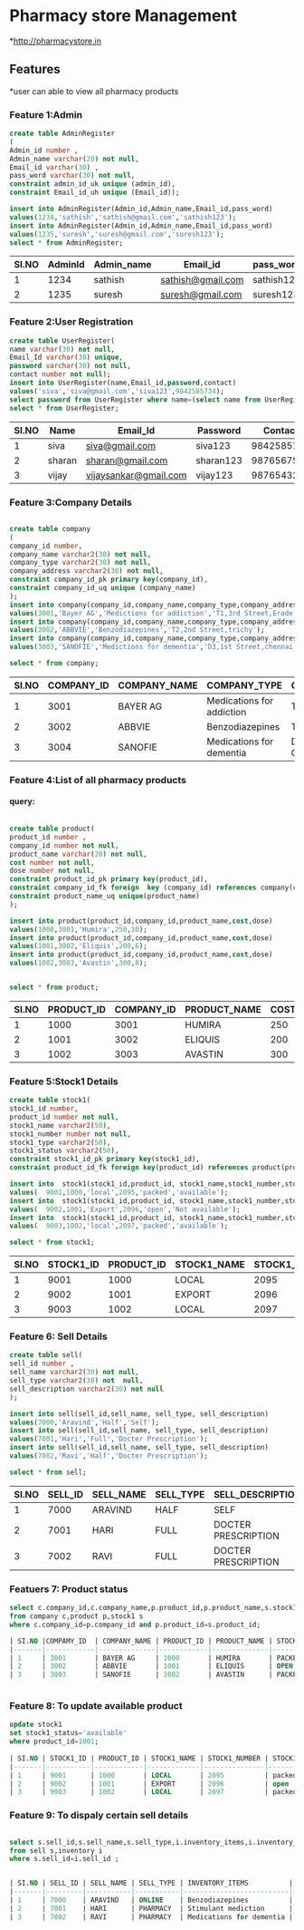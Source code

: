 # Pharmacy store Management
*http://pharmacystore.in
## Features
*user can able to view all pharmacy products

### Feature 1:Admin 
```sql
create table AdminRegister
(
Admin_id number ,
Admin_name varchar(20) not null,
Email_id varchar(30) ,
pass_word varchar(30) not null,
constraint admin_id_uk unique (admin_id),
constraint Email_id_uh unique (Email_id));

insert into AdminRegister(Admin_id,Admin_name,Email_id,pass_word)
values(1234,'sathish','sathish@gmail.com','sathish123');
insert into AdminRegister(Admin_id,Admin_name,Email_id,pass_word)
values(1235,'suresh','suresh@gmail.com','suresh123');
select * from AdminRegister;
```


| SI.NO | AdminId |Admin_name  |  Email_id         |  pass_word       |
|-------|---------|------------|-------------------|------------------|
| 1     | 1234    | sathish    | sathish@gmail.com | sathish123       |
| 2     | 1235    | suresh     | suresh@gmail.com  | suresh123        |

### Feature 2:User Registration
```sql
create table UserRegister(
name varchar(30) not null,
Email_Id varchar(30) unique,
password varchar(30) not null,
contact number not null);
insert into UserRegister(name,Email_id,password,contact)
values('siva','siva@gmail.com','siva123',9842585734);
select password from UserRegister where name=(select name from UserRegister where name='siva');
select * from UserRegister;
```
| SI.NO | Name       | Email_Id              | Password    | Contact          |
|-------|------------|---------------------- |-------------|------------------|
| 1     | siva       |  siva@gmail.com       | siva123     | 9842585734       |
| 2     | sharan     | sharan@gmail.com      | sharan123   | 9876567575       |
| 3     | vijay      |vijaysankar@gmail.com  | vijay123    |  9876543210      |


### Feature 3:Company Details

```sql

create table company
(
company_id number,
company_name varchar2(30) not null,
company_type varchar2(30) not null,
company_address varchar2(30) not null,
constraint company_id_pk primary key(company_id),
constraint company_id_uq unique (company_name)
);
insert into company(company_id,company_name,company_type,company_address)
values(3001,'Bayer AG','Medictions for addiction','T1,3rd Street,Erode');
insert into company(company_id,company_name,company_type,company_address)
values(3002,'ABBVIE','Benzodiazepines','T2,2nd Street,trichy');
insert into company(company_id,company_name,company_type,company_address)
values(3003,'SANOFIE','Medictions for dementia','D3,1st Street,chennai');

select * from company;

```

| SI.NO | COMPANY_ID | COMPANY_NAME | COMPANY_TYPE              | COMPANY_ADDRESS            |
|-------|------------|--------------|---------------------------|----------------------------|
| 1     | 3001       | BAYER AG     | Medications for addiction | T1,3rd street, Erode       |
| 2     | 3002       | ABBVIE       | Benzodiazepines           | T2,2nd street, Trichy      |
| 3     | 3004       | SANOFIE      | Medications for dementia  | D3,1st street, Chennai     |

### Feature 4:List of all pharmacy products

#### query:

``` SQL

create table product(
product_id number ,
company_id number not null,
product_name varchar(20) not null,
cost number not null,
dose number not null,
constraint product_id_pk primary key(product_id),
constraint company_id_fk foreign  key (company_id) references company(company_id),
constraint product_name_uq unique(product_name)
);

insert into product(product_id,company_id,product_name,cost,dose)
values(1000,3001,'Humira',250,10);
insert into product(product_id,company_id,product_name,cost,dose)
values(1001,3002,'Eliquis',200,6);
insert into product(product_id,company_id,product_name,cost,dose)
values(1002,3003,'Avastin',300,8);


select * from product;

```

| SI.NO | PRODUCT_ID |COMPANY_ID |  PRODUCT_NAME| COST | DOSE |
|-------|------------|---------- |--------------|------|------|
| 1     | 1000       | 3001      |  HUMIRA      | 250  | 10   |
| 2     | 1001       | 3002      | ELIQUIS      | 200  | 6    |
| 3     | 1002       | 3003      | AVASTIN      | 300  | 8    |


### Feature 5:Stock1 Details


```sql
create table stock1(
stock1_id number,
product_id number not null,
stock1_name varchar2(50),
stock1_number number not null,
stock1_type varchar2(50),
stock1_status varchar2(50),
constraint stock1_id_pk primary key(stock1_id),
constraint product_id_fk foreign key(product_id) references product(product_id));

insert into  stock1(stock1_id,product_id, stock1_name,stock1_number,stock1_type,stock1_status )
values(  9001,1000,'local',2095,'packed','available');
insert into  stock1(stock1_id,product_id, stock1_name,stock1_number,stock1_type,stock1_status )
values(  9002,1001,'Export',2096,'open','Not available');
insert into  stock1(stock1_id,product_id, stock1_name,stock1_number,stock1_type,stock1_status)
values(  9003,1002,'local',2097,'packed','available');

select * from stock1;

```
| SI.NO | STOCK1_ID| PRODUCT_ID | STOCK1_NAME | STOCK1_NUMBER`| STOCK1_TYPE| STOCK1_STATUS    |
|-------|----------|------------|------------ | -------------|------------|-------------------|
| 1     | 9001     | 1000       |  LOCAL      | 2095         | PACKED     | AVAILABLE         |
| 2     | 9002     | 1001       |  EXPORT     | 2096         | OPEN       | NOT AVAILABLE     |
| 3     | 9003     | 1002       | LOCAL       | 2097         | Packed     | AVAILABLE         |

### Feature 6: Sell Details


```sql
create table sell(
sell_id number ,
sell_name varchar2(30) not null,
sell_type varchar2(30) not  null,
sell_description varchar2(30) not null
);

insert into sell(sell_id,sell_name, sell_type, sell_description)
values(7000,'Aravind','Half','Self');
insert into sell(sell_id,sell_name, sell_type, sell_description)
values(7001,'Hari','Full','Docter Prescription');
insert into sell(sell_id,sell_name, sell_type, sell_description)
values(7002,'Ravi','Half','Docter Prescription');

select * from sell;
```
| SI.NO | SELL_ID | SELL_NAME | SELL_TYPE | SELL_DESCRIPTION    |
|-------|---------|-----------|-----------|---------------------|
| 1     | 7000    | ARAVIND   | HALF      | SELF                |
| 2     | 7001    | HARI      | FULL      | DOCTER PRESCRIPTION |
| 3     | 7002    | RAVI      | FULL      | DOCTER PRESCRIPTION |



### Featuers 7: Product status

```sql query for inner join to display product details
select c.company_id,c.company_name,p.product_id,p.product_name,s.stock1_type,s.stock1_status
from company c,product p,stock1 s
where c.company_id=p.company_id and p.product_id=s.product_id;

| SI.NO |COMPAMY_ID  | COMPANY_NAME | PRODUCT_ID | PRODUCT_NAME | STOCK1_TYPE | STOCK1_STATUS |
|-------|------------|--------------|------------|--------------|-------------|---------------|
| 1     | 3001       | BAYER AG     | 1000       | HUMIRA       | PACKED      | AVAILABLE     |
| 2     | 3002       | ABBVIE       | 1001       | ELIQUIS      | OPEN        |NOT  AVAILABLE |
| 3     | 3003       | SANOFIE      | 1002       | AVASTIN      | PACKED      | AVAILABLE     |



```
### Feature 8: To update available  product
```sql query to update as available
update stock1 
set stock1_status='available'
where product_id=1001;
 
| SI.NO | STOCK1_ID | PRODUCT_ID | STOCK1_NAME | STOCK1_NUMBER | STOCK1_TYPE | STOCK_STATUS |
|-------|-----------|------------|-------------|---------------|-------------|--------------|
| 1     | 9001      | 1000       | LOCAL       | 2095          | packed      | available    |
| 2     | 9002      | 1001       | EXPORT      | 2096          | open        | available    |
| 3     | 9003      | 1002       | LOCAL       | 2097          | packed      | available    |


```
 ### Feature 9: To dispaly certain sell details
 
 ```sql query display the certain sell details

select s.sell_id,s.sell_name,s.sell_type,i.inventory_items,i.inventory_status 
from sell s,inventory i
where s.sell_id=i.sell_id ;


| SI.NO | SELL_ID | SELL_NAME | SELL_TYPE | INVENTORY_ITEMS          | INVENTORY_STATUS |
|-------|---------|-----------|-----------|--------------------------|------------------|
| 1     | 7000    | ARAVIND   | ONLINE    | Benzodiazepines          | Available        |
| 2     | 7001    | HARI      | PHARMACY  | Stimulant mediction      | Available        |
| 3     | 7002    | RAVI      | PHARMACY  | Medications for dementia | NOT Available    |

```

 
